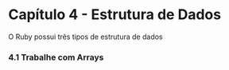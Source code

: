 # Capítulo 4 - Estrutura de Dados

O Ruby possui três tipos de estrutura de dados

### 4.1 Trabalhe com Arrays